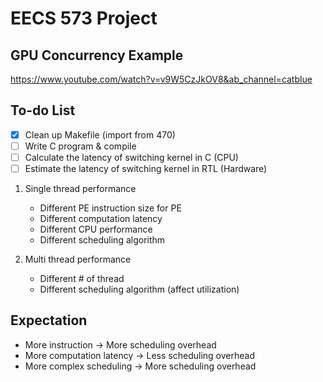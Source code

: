 # EECS 573 Project

## GPU Concurrency Example
https://www.youtube.com/watch?v=v9W5CzJkOV8&ab_channel=catblue

## To-do List
- [X] Clean up Makefile (import from 470)
- [ ] Write C program & compile
- [ ] Calculate the latency of switching kernel in C (CPU)
- [ ] Estimate the latency of switching kernel in RTL (Hardware)

1. Single thread performance
   - Different PE instruction size for PE
   - Different computation latency
   - Different CPU performance
   - Different scheduling algorithm

2. Multi thread performance
   - Different # of thread
   - Different scheduling algorithm (affect utilization)

## Expectation
- More instruction -> More scheduling overhead
- More computation latency -> Less scheduling overhead
- More complex scheduling -> More scheduling overhead
